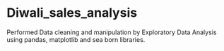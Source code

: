 # Diwali_sales_analysis
Performed Data cleaning and manipulation by Exploratory  Data Analysis using pandas, matplotlib and sea born libraries.
